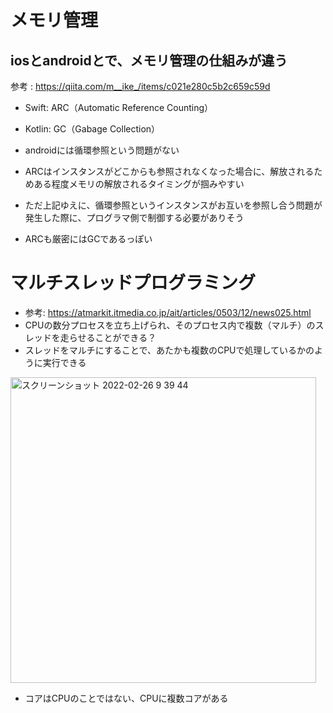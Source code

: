 # メモリ管理

## iosとandroidとで、メモリ管理の仕組みが違う

参考 : https://qiita.com/m__ike_/items/c021e280c5b2c659c59d

- Swift: ARC（Automatic Reference Counting）
- Kotlin: GC（Gabage Collection）

- androidには循環参照という問題がない
- ARCはインスタンスがどこからも参照されなくなった場合に、解放されるためある程度メモリの解放されるタイミングが掴みやすい
- ただ上記ゆえに、循環参照というインスタンスがお互いを参照し合う問題が発生した際に、プログラマ側で制御する必要がありそう
- ARCも厳密にはGCであるっぽい

# マルチスレッドプログラミング

- 参考: https://atmarkit.itmedia.co.jp/ait/articles/0503/12/news025.html
- CPUの数分プロセスを立ち上げられ、そのプロセス内で複数（マルチ）のスレッドを走らせることができる？
- スレッドをマルチにすることで、あたかも複数のCPUで処理しているかのように実行できる

<img width="489" alt="スクリーンショット 2022-02-26 9 39 44" src="https://user-images.githubusercontent.com/16571394/155821144-9e485262-d1f1-4035-832a-9550588e8778.png">

- コアはCPUのことではない、CPUに複数コアがある
